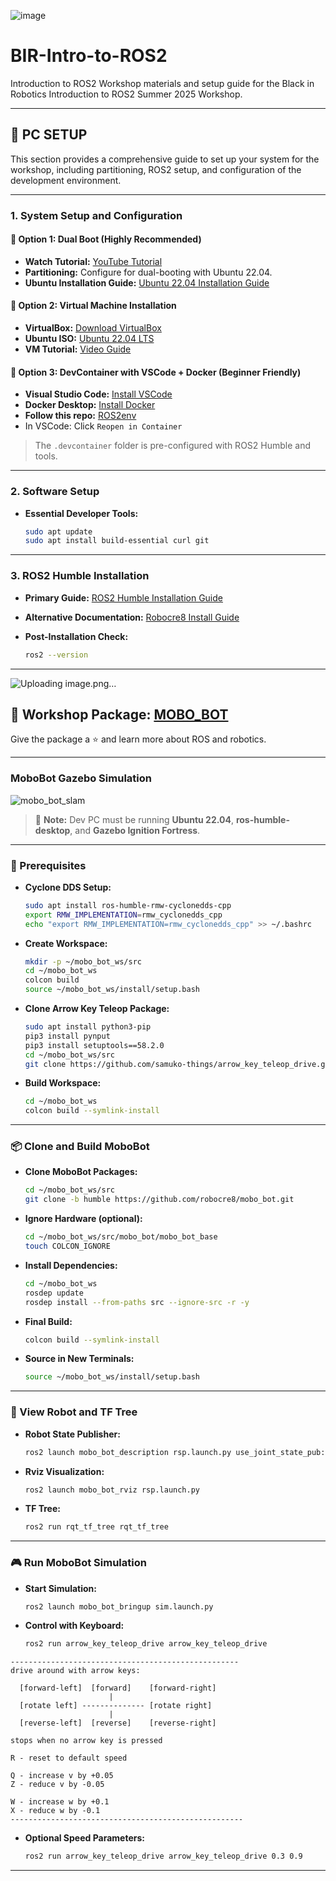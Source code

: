 ![image](https://github.com/user-attachments/assets/0ea7c8a7-5757-4895-960a-acd816f881d6)


# BIR-Intro-to-ROS2

Introduction to ROS2 Workshop materials and setup guide for the Black in Robotics Introduction to ROS2 Summer 2025 Workshop.

---

## 📁 PC SETUP

This section provides a comprehensive guide to set up your system for the workshop, including partitioning, ROS2 setup, and configuration of the development environment.

---

### 1. System Setup and Configuration 

#### 🔸 Option 1: Dual Boot (Highly Recommended)

- **Watch Tutorial:** [YouTube Tutorial](https://youtu.be/Z-Hv9hOaKso?si=tka_nrAbiIuYnxvy)
- **Partitioning:** Configure for dual-booting with Ubuntu 22.04.
- **Ubuntu Installation Guide:** [Ubuntu 22.04 Installation Guide](https://ubuntu.com/tutorials/install-ubuntu-desktop#1-overview)

#### 🔸 Option 2: Virtual Machine Installation

- **VirtualBox:** [Download VirtualBox](https://www.virtualbox.org/wiki/Downloads)
- **Ubuntu ISO:** [Ubuntu 22.04 LTS](https://ubuntu.com/download/desktop)
- **VM Tutorial:** [Video Guide](https://youtu.be/jm8WMgwu10s)

#### 🔸 Option 3: DevContainer with VSCode + Docker (Beginner Friendly)

- **Visual Studio Code:** [Install VSCode](https://code.visualstudio.com/)
- **Docker Desktop:** [Install Docker](https://www.docker.com/products/docker-desktop/)
- **Follow this repo:** [ROS2env](https://github.com/SakshayMahna/ros2env)
- In VSCode: Click `Reopen in Container`

> The `.devcontainer` folder is pre-configured with ROS2 Humble and tools.

---

### 2. Software Setup

- **Essential Developer Tools:**
  ```bash
  sudo apt update
  sudo apt install build-essential curl git
  ```

---

### 3. ROS2 Humble Installation

- **Primary Guide:** [ROS2 Humble Installation Guide](https://docs.ros.org/en/humble/Installation/Ubuntu-Install-Debians.html)
- **Alternative Documentation:** [Robocre8 Install Guide](https://robocre8.gitbook.io/robocre8/tutorials/how-to-install-ros2-humble-desktop-on-pc-full-install)
- **Post-Installation Check:**

  ```bash
  ros2 --version
  ```

---

![Uploading image.png…]()


## 🧰 Workshop Package: [MOBO_BOT](https://github.com/robocre8/mobo_bot)

Give the package a ⭐ and learn more about ROS and robotics.

---

### MoboBot Gazebo Simulation

![mobo_bot_slam](./docs/mobo_bot_slam_sim.gif)

> 📝 **Note:** Dev PC must be running **Ubuntu 22.04**, **ros-humble-desktop**, and **Gazebo Ignition Fortress**.

---

### 🔧 Prerequisites

- **Cyclone DDS Setup:**
  ```bash
  sudo apt install ros-humble-rmw-cyclonedds-cpp
  export RMW_IMPLEMENTATION=rmw_cyclonedds_cpp
  echo "export RMW_IMPLEMENTATION=rmw_cyclonedds_cpp" >> ~/.bashrc
  ```

- **Create Workspace:**
  ```bash
  mkdir -p ~/mobo_bot_ws/src
  cd ~/mobo_bot_ws
  colcon build
  source ~/mobo_bot_ws/install/setup.bash
  ```

- **Clone Arrow Key Teleop Package:**
  ```bash
  sudo apt install python3-pip
  pip3 install pynput
  pip3 install setuptools==58.2.0
  cd ~/mobo_bot_ws/src
  git clone https://github.com/samuko-things/arrow_key_teleop_drive.git
  ```

- **Build Workspace:**
  ```bash
  cd ~/mobo_bot_ws
  colcon build --symlink-install
  ```

---

### 📦 Clone and Build MoboBot

- **Clone MoboBot Packages:**
  ```bash
  cd ~/mobo_bot_ws/src
  git clone -b humble https://github.com/robocre8/mobo_bot.git
  ```

- **Ignore Hardware (optional):**
  ```bash
  cd ~/mobo_bot_ws/src/mobo_bot/mobo_bot_base
  touch COLCON_IGNORE
  ```

- **Install Dependencies:**
  ```bash
  cd ~/mobo_bot_ws
  rosdep update
  rosdep install --from-paths src --ignore-src -r -y
  ```

- **Final Build:**
  ```bash
  colcon build --symlink-install
  ```

- **Source in New Terminals:**
  ```bash
  source ~/mobo_bot_ws/install/setup.bash
  ```

---

### 🔭 View Robot and TF Tree

- **Robot State Publisher:**
  ```bash
  ros2 launch mobo_bot_description rsp.launch.py use_joint_state_pub:=true
  ```

- **Rviz Visualization:**
  ```bash
  ros2 launch mobo_bot_rviz rsp.launch.py
  ```

- **TF Tree:**
  ```bash
  ros2 run rqt_tf_tree rqt_tf_tree
  ```

---

### 🎮 Run MoboBot Simulation

- **Start Simulation:**
  ```bash
  ros2 launch mobo_bot_bringup sim.launch.py
  ```

- **Control with Keyboard:**
  ```bash
  ros2 run arrow_key_teleop_drive arrow_key_teleop_drive
  ```

```text
---------------------------------------------------
drive around with arrow keys:

  [forward-left]  [forward]    [forward-right]
                      |
  [rotate left] -------------- [rotate right]
                      |
  [reverse-left]  [reverse]    [reverse-right]

stops when no arrow key is pressed

R - reset to default speed

Q - increase v by +0.05
Z - reduce v by -0.05

W - increase w by +0.1
X - reduce w by -0.1
----------------------------------------------------
```

- **Optional Speed Parameters:**
  ```bash
  ros2 run arrow_key_teleop_drive arrow_key_teleop_drive 0.3 0.9
  ```

---
